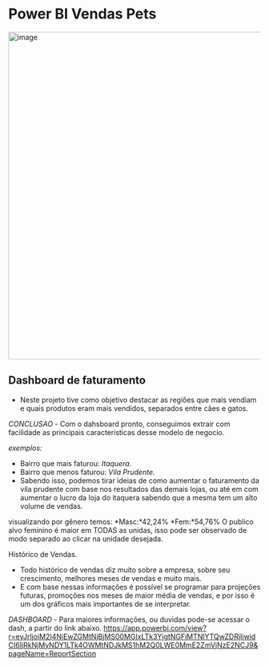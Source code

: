 # Power BI Vendas Pets

<img width="653" alt="image" src="https://user-images.githubusercontent.com/103518697/188472242-502acf2f-d9ba-422f-ba8e-119b81c78fa3.png">


## Dashboard de faturamento 

- Neste projeto tive como objetivo destacar as regiões que mais vendiam e quais produtos eram mais vendidos,
separados entre cães e gatos.


*CONCLUSAO* - Com o dahsboard pronto, conseguimos extrair com facilidade as principais caracteristicas desse modelo de  negocio.

*exemplos:* 
- Bairro que mais faturou: *Itaquera.*
- Bairro que menos faturou: *Vila Prudente.* 
- Sabendo isso, podemos tirar ideias de como aumentar o faturamento da vila prudente com base nos resultados das demais lojas, 
ou até em com aumentar o lucro da loja do itaquera sabendo que a mesma tem um alto volume de vendas.

visualizando por gênero
temos: 
*Masc:*42,24%
*Fem:*54,76%
O publico alvo feminino é maior em TODAS as unidas, isso pode ser observado de modo separado ao clicar na unidade desejada.


Histórico de Vendas.
- Todo histórico de vendas diz muito sobre a empresa, sobre seu crescimento, melhores meses de vendas e muito mais.
- E com base nessas informações é possível se programar para projeções futuras, promoções nos meses de maior média de vendas,
e por isso é um dos gráficos mais importantes de se interpretar.


*DASHBOARD* - Para maiores informações, ou duvidas pode-se acessar o dash, a partir do link abaixo.
https://app.powerbi.com/view?r=eyJrIjoiM2I4NjEwZGMtNjBjMS00MGIxLTk3YjgtNGFiMTNlYTQwZDRjIiwidCI6IjRkNjMyNDY1LTk4OWMtNDJkMS1hM2Q0LWE0MmE2ZmVjNzE2NCJ9&pageName=ReportSection

